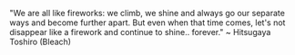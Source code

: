 "We are all like fireworks: we climb, we shine and always go our separate ways and become further apart. But even when that time comes, let's not disappear like a firework and continue to shine.. forever."
~ Hitsugaya Toshiro (Bleach)
